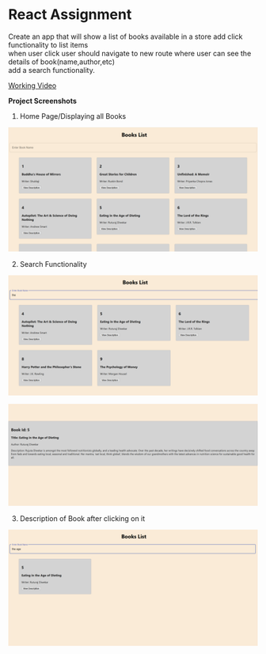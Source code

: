 # React Assignment
Create an app that will show a list of books available in a store add click functionality to list items<br/>
when user click user should navigate to new route where user can see the details of book(name,author,etc)<br/>
add a search functionality.

[Working Video](./BookSearchWorkingVideo.mp4)

**Project Screenshots**
1. Home Page/Displaying all Books

![1st image](./Screenshots/1.png)

2. Search Functionality

![2nd image](./Screenshots/2.png)

![3rd image](./Screenshots/4.png)

3. Description of Book after clicking on it

![4th image](./Screenshots/3.png)
